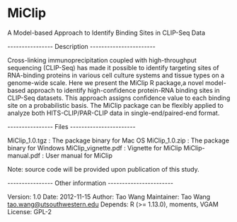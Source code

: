 MiClip
======

A Model-based Approach to Identify Binding Sites in CLIP-Seq Data

----------------  Description  -----------------------

Cross-linking immunoprecipitation coupled with high-throughput sequencing (CLIP-Seq) has made it possible to identify targeting sites of RNA-binding proteins in various cell culture systems and tissue types on a genome-wide scale. Here we present the MiClip R package,a novel model-based approach to identify high-confidence protein-RNA binding sites in CLIP-Seq datasets. This approach assigns confidence value to each binding site on a probabilistic basis. The MiClip package can be flexibly applied to analyze both HITS-CLIP/PAR-CLIP data in single-end/paired-end format.

----------------  Files  -----------------------

MiClip_1.0.tgz : The package binary for Mac OS
MiClip_1.0.zip : The package binary for Windows
MiClip_vignette.pdf : Vignette for MiClip
MiClip-manual.pdf : User manual for MiClip

Note: source code will be provided upon publication of this study.

----------------  Other information  -----------------------

Version: 1.0
Date: 2012-11-15
Author: Tao Wang
Maintainer: Tao Wang <tao.wang@utsouthwestern.edu>
Depends: R (>= 1.13.0), moments, VGAM
License: GPL-2
